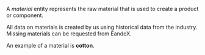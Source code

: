 A _material_ entity represents the raw material that is used to create a product or component.

All data on materials is created by us using historical data from the industry. Missing materials can be requested from EandoX.

An example of a material is **cotton**.
